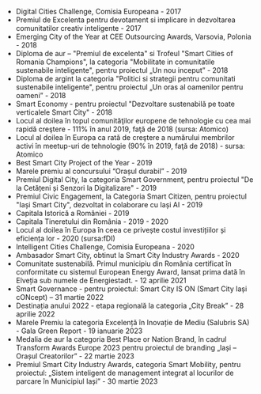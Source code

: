 * Digital Cities Challenge, Comisia Europeana - 2017
* Premiul de Excelenta pentru devotament si implicare in dezvoltarea comunitatilor creativ inteligente - 2017
* Emerging City of the Year at CEE Outsourcing Awards, Varsovia, Polonia - 2018
* Diploma de aur – "Premiul de excelenta"  si Trofeul "Smart Cities of Romania Champions", la categoria "Mobilitate in comunitatile sustenabile inteligente", pentru proiectul „Un nou inceput” - 2018
* Diploma de argint la categoria "Politici si strategii pentru comunitati sustenabile inteligente", pentru proiectul „Un oras al oamenilor pentru oameni” - 2018
* Smart Economy - pentru proiectul "Dezvoltare sustenabilă pe toate verticalele Smart City" - 2018
* Locul al doilea în topul comunităţilor europene de tehnologie cu cea mai rapidă creştere - 111% în anul 2019, faţă de 2018 (sursa: Atomico)
* Locul al doilea în Europa ca rată de creştere a numărului membrilor activi în meetup-uri de tehnologie (90% în 2019, faţă de 2018) - sursa: Atomico
* Best Smart City Project of the Year - 2019
* Marele premiu al concursului “Orașul durabil” - 2019
* Premiul Digital City, la categoria Smart Government, pentru proiectul "De la Cetățeni și Senzori la Digitalizare" - 2019
* Premiul Civic Engagement, la Categoria Smart Citizen, pentru proiectul "Iași Smart City", dezvoltat in colaborare cu Iași AI - 2019
* Capitala Istorică a României - 2019
* Capitala Tineretului din România - 2019 - 2020
* Locul al doilea în Europa în ceea ce privește costul investițiilor și eficiența lor - 2020 (sursa:fDI)
* Intelligent Cities Challenge, Comisia Europeana - 2020
* Ambasador Smart City, obtinut la Smart City Industry Awards - 2020
* Comunitate sustenabilă. Primul municipiu din România certificat în conformitate cu sistemul European Energy Award, lansat prima dată în Elveția sub numele de Energiestadt. - 12 aprilie 2021
* Smart Governance - pentru proiectul: Smart City IS ON (Smart City Iași cONcept) – 31 martie 2022
* Destinația anului 2022 - etapa regională la categoria „City Break” - 28 aprilie 2022
* Marele Premiu la categoria Excelență în Inovație de Mediu (Salubris SA) - Gala Green Report - 19 ianuarie 2023
* Medalia de aur la categoria Best Place or Nation Brand, în cadrul Transform Awards Europe 2023 pentru proiectul de branding „Iași – Orașul Creatorilor” - 22 martie 2023
* Premiul Smart City Industry Awards, categoria Smart Mobility, pentru proiectul: „Sistem inteligent de management integrat al locurilor de parcare în Municipiul Iași” - 30 martie 2023
